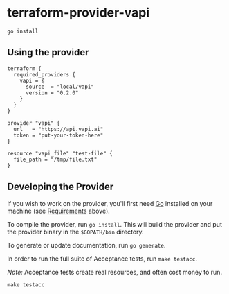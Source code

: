 # terraform-provider-vapi

```shell
go install
```

## Using the provider

```hcl
terraform {
  required_providers {
    vapi = {
      source  = "local/vapi"
      version = "0.2.0"
    }
  }
}

provider "vapi" {
  url   = "https://api.vapi.ai"
  token = "put-your-token-here"
}

resource "vapi_file" "test-file" {
  file_path = "/tmp/file.txt"
}
```

## Developing the Provider

If you wish to work on the provider, you'll first need [Go](http://www.golang.org) installed on your machine (see [Requirements](#requirements) above).

To compile the provider, run `go install`. This will build the provider and put the provider binary in the `$GOPATH/bin` directory.

To generate or update documentation, run `go generate`.

In order to run the full suite of Acceptance tests, run `make testacc`.

*Note:* Acceptance tests create real resources, and often cost money to run.

```shell
make testacc
```
